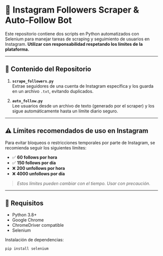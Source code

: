 # 🤖 Instagram Followers Scraper & Auto-Follow Bot

Este repositorio contiene dos scripts en Python automatizados con Selenium para manejar tareas de scraping y seguimiento de usuarios en Instagram. **Utilizar con responsabilidad respetando los límites de la plataforma.**

---

## 📁 Contenido del Repositorio

1. **`scrape_followers.py`**  
   Extrae seguidores de una cuenta de Instagram específica y los guarda en un archivo `.txt`, evitando duplicados.

2. **`auto_follow.py`**  
   Lee usuarios desde un archivo de texto (generado por el scraper) y los sigue automáticamente hasta un límite diario seguro.

---

## ⚠️ Límites recomendados de uso en Instagram

Para evitar bloqueos o restricciones temporales por parte de Instagram, se recomienda seguir los siguientes límites:

- ✅ **60 follows por hora**  
- ✅ **150 follows por día**  
- ❌ **200 unfollows por hora**  
- ❌ **4000 unfollows por día**

> *Estos límites pueden cambiar con el tiempo. Usar con precaución.*

---

## 📌 Requisitos

- Python 3.8+
- Google Chrome
- ChromeDriver compatible
- Selenium

Instalación de dependencias:

```bash
pip install selenium
